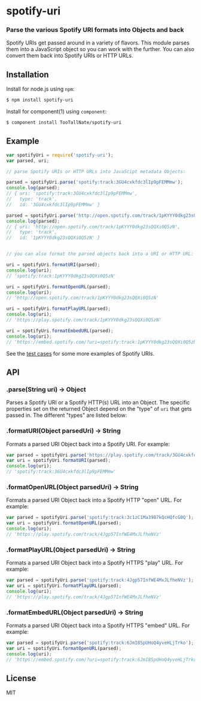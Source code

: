 spotify-uri
===========
### Parse the various Spotify URI formats into Objects and back

Spotify URIs get passed around in a variety of flavors. This module parses them
into a JavaScript object so you can work with the further. You can also convert
them back into Spotify URIs or HTTP URLs.

Installation
------------

Install for node.js using `npm`:

``` bash
$ npm install spotify-uri
```

Install for component(1) using `component`:

``` bash
$ component install TooTallNate/spotify-uri
```


Example
-------


``` javascript
var spotifyUri = require('spotify-uri');
var parsed, uri;

// parse Spotify URIs or HTTP URLs into JavaScipt metadata Objects:

parsed = spotifyUri.parse('spotify:track:3GU4cxkfdc3lIp9pFEMMmw');
console.log(parsed);
// { uri: 'spotify:track:3GU4cxkfdc3lIp9pFEMMmw',
//   type: 'track',
//   id: '3GU4cxkfdc3lIp9pFEMMmw' }

parsed = spotifyUri.parse('http://open.spotify.com/track/1pKYYY0dkg23sQQXi0Q5zN');
console.log(parsed);
// { uri: 'http://open.spotify.com/track/1pKYYY0dkg23sQQXi0Q5zN',
//   type: 'track',
//   id: '1pKYYY0dkg23sQQXi0Q5zN' }


// you can also format the parsed objects back into a URI or HTTP URL:

uri = spotifyUri.formatURI(parsed);
console.log(uri);
// 'spotify:track:1pKYYY0dkg23sQQXi0Q5zN'

uri = spotifyUri.formatOpenURL(parsed);
console.log(uri);
// 'http://open.spotify.com/track/1pKYYY0dkg23sQQXi0Q5zN'

uri = spotifyUri.formatPlayURL(parsed);
console.log(uri);
// 'https://play.spotify.com/track/1pKYYY0dkg23sQQXi0Q5zN'

uri = spotifyUri.formatEmbedURL(parsed);
console.log(uri);
// 'https://embed.spotify.com/?uri=spotify:track:1pKYYY0dkg23sQQXi0Q5zN'
```

See the [test cases][tests] for some more examples of Spotify URIs.

## API

### .parse(String uri) → Object

Parses a Spotify URI or a Spotify HTTP(s) URL into an Object. The specific
properties set on the returned Object depend on the "type" of `uri` that gets
passed in. The different "types" are listed below:

### .formatURI(Object parsedUri) → String

Formats a parsed URI Object back into a Spotify URI. For example:

``` js
var parsed = spotifyUri.parse('https://play.spotify.com/track/3GU4cxkfdc3lIp9pFEMMmw');
var uri = spotifyUri.formatURI(parsed);
console.log(uri);
// 'spotify:track:3GU4cxkfdc3lIp9pFEMMmw'
```

### .formatOpenURL(Object parsedUri) → String

Formats a parsed URI Object back into a Spotify HTTP "open" URL. For example:

``` js
var parsed = spotifyUri.parse('spotify:track:3c1zC1Ma3987kQcHQfcG0Q');
var uri = spotifyUri.formatOpenURL(parsed);
console.log(uri);
// 'https://play.spotify.com/track/4Jgp57InfWE4MxJLfheNVz'
```

### .formatPlayURL(Object parsedUri) → String

Formats a parsed URI Object back into a Spotify HTTPS "play" URL. For example:

``` js
var parsed = spotifyUri.parse('spotify:track:4Jgp57InfWE4MxJLfheNVz');
var uri = spotifyUri.formatPlayURL(parsed);
console.log(uri);
// 'https://play.spotify.com/track/4Jgp57InfWE4MxJLfheNVz'
```

### .formatEmbedURL(Object parsedUri) → String

Formats a parsed URI Object back into a Spotify HTTPS "embed" URL. For example:

``` js
var parsed = spotifyUri.parse('spotify:track:6JmI8SpUHoQ4yveHLjTrko');
var uri = spotifyUri.formatOpenURL(parsed);
console.log(uri);
// 'https://embed.spotify.com/?uri=spotify:track:6JmI8SpUHoQ4yveHLjTrko'
```

## License

MIT

[tests]: http://tootallnate.github.io/spotify-uri/
